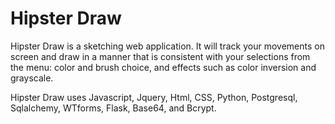 Hipster Draw
============

Hipster Draw is a sketching web application. It will track your movements on screen and draw in a manner that is consistent with your selections from the menu: color and brush choice, and effects such as color inversion and grayscale.

Hipster Draw uses Javascript, Jquery, Html, CSS, Python, Postgresql, Sqlalchemy, WTforms, Flask, Base64, and Bcrypt.